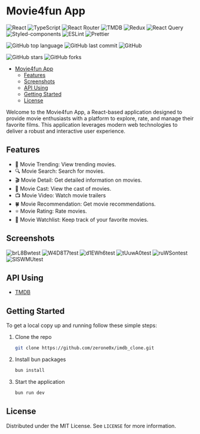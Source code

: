 # Movie4fun App

<!-- Shields.io  -->
![React](https://img.shields.io/badge/React-61DAFB?style=flat&logo=react&logoColor=white) ![TypeScript](https://img.shields.io/badge/TypeScript-3178C6?style=flat&logo=typescript&logoColor=white) ![React Router](https://img.shields.io/badge/React_Router-CA4245?style=flat&logo=react-router&logoColor=white) ![TMDB](https://img.shields.io/badge/TMDB-01D277?style=flat&logo=themoviedb&logoColor=white) ![Redux](https://img.shields.io/badge/Redux-764ABC?style=flat&logo=redux&logoColor=white) ![React Query](https://img.shields.io/badge/React_Query-00D88E?style=flat&logo=react-query&logoColor=white) ![Styled-components](https://img.shields.io/badge/Styled--components-DB7093?style=flat&logo=styled-components&logoColor=white) ![ESLint](https://img.shields.io/badge/ESLint-4B32C3?style=flat&logo=eslint&logoColor=white) ![Prettier](https://img.shields.io/badge/Prettier-F7B93E?style=flat&logo=prettier&logoColor=white)

![GitHub top language](https://img.shields.io/github/languages/top/zerone0x/imdb_clone) ![GitHub last commit](https://img.shields.io/github/last-commit/zerone0x/imdb_clone)
![GitHub](https://img.shields.io/github/license/zerone0x/imdb_clone)


![GitHub stars](https://img.shields.io/github/stars/zerone0x/imdb_clone) ![GitHub forks](https://img.shields.io/github/forks/zerone0x/imdb_clone)


<!-- @import "[TOC]" {cmd="toc" depthFrom=1 depthTo=6 orderedList=false} -->

<!-- code_chunk_output -->

- [Movie4fun App](#movie4fun-app)
  - [Features](#features)
  - [Screenshots](#screenshots)
  - [API Using](#api-using)
  - [Getting Started](#getting-started)
  - [License](#license)

<!-- /code_chunk_output -->




Welcome to the Movie4fun App, a React-based application designed to provide movie enthusiasts with a platform to explore, rate, and manage their favorite films. This application leverages modern web technologies to deliver a robust and interactive user experience.


## Features

- 📶 Movie Trending: View trending movies.
- 🔍 Movie Search: Search for movies.
- 🎬 Movie Detail: Get detailed information on movies.
- 🎥 Movie Cast: View the cast of movies.
- 📺 Movie Video: Watch movie trailers 
- 🍀 Movie Recommendation: Get movie recommendations.
- ⭐ Movie Rating: Rate movies.
- 📍 Movie Watchlist: Keep track of your favorite movies.

## Screenshots

![brL8Bwtest](https://cdn.jsdelivr.net/gh/h3x311/upic@main/LC3/2024/brL8Bwtest.png)
![W4D8T7test](https://cdn.jsdelivr.net/gh/h3x311/upic@main/LC3/2024/W4D8T7test.png)
![d1EWh6test](https://cdn.jsdelivr.net/gh/h3x311/upic@main/LC3/2024/d1EWh6test.png)
![tUuwA0test](https://cdn.jsdelivr.net/gh/h3x311/upic@main/LC3/2024/tUuwA0test.png)
![ruWSontest](https://cdn.jsdelivr.net/gh/h3x311/upic@main/LC3/2024/ruWSontest.png)
![SlSWMUtest](https://cdn.jsdelivr.net/gh/h3x311/upic@main/LC3/2024/SlSWMUtest.jpg)
## API Using

- [TMDB](https://developer.themoviedb.org/reference/intro/getting-started)

<!-- ## Pages

- **Home**: Discover recent recommendations and popular picks.
- **Watch List**: View and manage your personal watchlist with sorting.
- **Movie Details**: Explore detailed information about movies such as ratings, cast, recommendations and trailers.
- **Actor Details**: Learn more about your favorite actors and related movies.
- **Search**: Find movies based on your interests. -->


## Getting Started

To get a local copy up and running follow these simple steps:

1. Clone the repo
   ```sh
   git clone https://github.com/zerone0x/imdb_clone.git
   ```
2. Install bun packages
   ```sh
   bun install
   ```
3. Start the application
   ```sh
   bun run dev
   ```


## License

Distributed under the MIT License. See `LICENSE` for more information.

